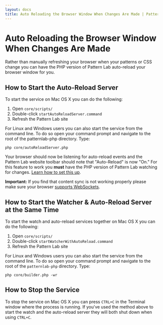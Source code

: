 ```yaml
---
layout: docs
title: Auto Reloading the Browser Window When Changes Are Made | Pattern Lab
---
```


# Auto Reloading the Browser Window When Changes Are Made

Rather than manually refreshing your browser when your patterns or CSS change you can have the PHP version of Pattern Lab auto-reload your browser window for you. 

## How to Start the Auto-Reload Server

To start the service on Mac OS X you can do the following:

1. Open `core/scripts/`
2. Double-click `startAutoReloadServer.command`
3. Refresh the Pattern Lab site

For Linux and Windows users you can also start the service from the command line. To do so open your command prompt and navigate to the root of the patternlab-php directory. Type:

    php core/autoReloadServer.php

Your browser should now be listening for auto-reload events and the Pattern Lab website toolbar should note that "Auto-Reload" is now "On." For this feature to work you **must** have the PHP version of Pattern Lab watching for changes. [Learn how to set this up](/docs/advanced-auto-regenerate.html).

**Important:** If you find that content sync is not working properly please make sure your browser [supports WebSockets](http://caniuse.com/websockets).

## How to Start the Watcher & Auto-Reload Server at the Same Time

To start the watch and auto-reload services together on Mac OS X you can do the following:

1. Open `core/scripts/`
2. Double-click `startWatcherWithAutoReload.command`
3. Refresh the Pattern Lab site

For Linux and Windows users you can also start the service from the command line. To do so open your command prompt and navigate to the root of the `patternlab-php` directory. Type:

    php core/builder.php -wr

## How to Stop the Service

To stop the service on Mac OS X you can press `CTRL+C` in the Terminal window where the process is running. If you've used the method above to start the watch and the auto-reload server they  will both shut down when using `CTRL+C`.